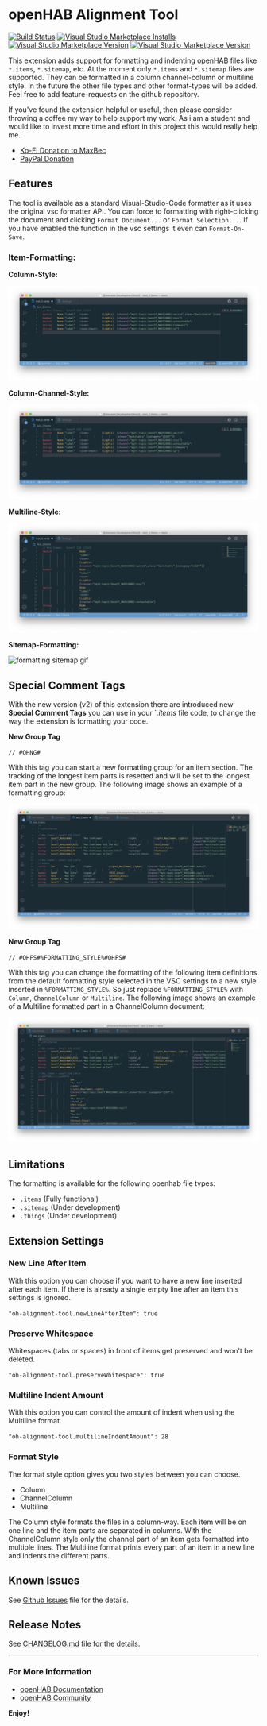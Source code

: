# openHAB Alignment Tool

[![Build Status](https://maxbec.visualstudio.com/openHAB%20Alignment%20Tool/_apis/build/status/MaxBec.openHAB-Alignment-Tool?branchName=master)](https://maxbec.visualstudio.com/openHAB%20Alignment%20Tool/_build/latest?definitionId=1&branchName=master)
[![Visual Studio Marketplace Installs](https://img.shields.io/visual-studio-marketplace/i/max-beckenbauer.oh-alignment-tool?color=blue&label=Installs&logo=visual-studio-code)](https://img.shields.io/visual-studio-marketplace/i/max-beckenbauer.oh-alignment-tool?color=blue&label=Installs&logo=visual-studio-code)
[![Visual Studio Marketplace Version](https://img.shields.io/visual-studio-marketplace/v/max-beckenbauer.oh-alignment-tool?color=orange&label=Version)](https://img.shields.io/visual-studio-marketplace/v/max-beckenbauer.oh-alignment-tool?color=orange)
[![Visual Studio Marketplace Version](https://img.shields.io/visual-studio-marketplace/stars/max-beckenbauer.oh-alignment-tool?label=Rating&logo=visual-studio-code)](https://img.shields.io/visual-studio-marketplace/stars/max-beckenbauer.oh-alignment-tool?label=Rating&logo=visual-studio-code)

This extension adds support for formatting and indenting [openHAB](http://www.openhab.org) files like `*.items`, `*.sitemap`, etc. At the moment only `*.items` and `*.sitemap` files are supported. They can be formatted in a column channel-column or multiline style. In the future the other file types
and other format-types will be added. Feel free to add feature-requests on the github repository.

If you've found the extension helpful or useful, then please consider throwing a coffee my way to help support my work. As i am a student and would like to invest more time and effort in this project this would really help me.

-    [Ko-Fi Donation to MaxBec](https://ko-fi.com/C0C01XTXB)
-    [PayPal Donation](https://www.paypal.com/cgi-bin/webscr?cmd=_s-xclick&hosted_button_id=58GE7PE2EAQAY&source=url)

## Features

The tool is available as a standard Visual-Studio-Code formatter as it uses the original vsc formatter API. You can force to formatting with right-clicking the document and clicking `Format Document...` or `Format Selection...`. If you have enabled the function in the vsc settings it even can
`Format-On-Save`.

### Item-Formatting:

**Column-Style:**

![formatting item gif](images/items_column.png)

**Column-Channel-Style:**

![formatting item gif](images/items_channelcolumn.png)

**Multiline-Style:**

![formatting item gif](images/items_multiline.png)

**Sitemap-Formatting:**

![formatting sitemap gif](images/sitemap-formatting.gif)

## Special Comment Tags

With the new version (v2) of this extension there are introduced new **Special Comment Tags** you can use in your `_.items_ file code, to change the way the extension is formatting your code.

**New Group Tag**

`// #OHNG#`

With this tag you can start a new formatting group for an item section. The tracking of the longest item parts is resetted and will be set to the longest item part in the new group. The following image shows an example of a formatting group:

![new formatting group](images/ng_formatting.png)

**New Group Tag**

`// #OHFS#%FORMATTING_STYLE%#OHFS#`

With this tag you can change the formatting of the following item definitions from the default formatting style selected in the VSC settings to a new style inserted in `%FORMATTING_STYLE%`. So just replace `%FORMATTING_STYLE%` with `Column`, `ChannelColumn` or `Multiline`. The following image shows
an example of a Multiline formatted part in a ChannelColumn document:

![new formatting style](images/fs_formatting.png)

## Limitations

The formatting is available for the following openhab file types:

-    `.items` (Fully functional)
-    `.sitemap` (Under development)
-    `.things` (Under development)

## Extension Settings

### New Line After Item

With this option you can choose if you want to have a new line inserted after each item. If there is already a single empty line after an item this settings is ignored.

`"oh-alignment-tool.newLineAfterItem": true`

### Preserve Whitespace

Whitespaces (tabs or spaces) in front of items get preserved and won't be deleted.

`"oh-alignment-tool.preserveWhitespace": true`

### Multiline Indent Amount

With this option you can control the amount of indent when using the Multiline format.

`"oh-alignment-tool.multilineIndentAmount": 28`

### Format Style

The format style option gives you two styles between you can choose.

-    Column
-    ChannelColumn
-    Multiline

The Column style formats the files in a column-way. Each item will be on one line and the item parts are separated in columns. With the ChannelColumn style only the channel part of an item gets formatted into multiple lines. The Multiline format prints every part of an item in a new line and indents
the different parts.

## Known Issues

See [Github Issues](https://github.com/MaxBec/openHAB-Alignment-Tool/issues) file for the details.

## Release Notes

See [CHANGELOG.md](https://github.com/MaxBec/openHAB-Alignment-Tool/blob/master/CHANGELOG.md) file for the details.

---

### For More Information

-    [openHAB Documentation](https://www.openhab.org/docs/)
-    [openHAB Community](https://community.openhab.org)

**Enjoy!**
